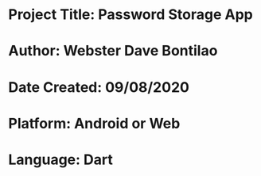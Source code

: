 # Project Title: Password Storage App
# Author: Webster Dave Bontilao
# Date Created: 09/08/2020
# Platform: Android or Web
# Language: Dart

